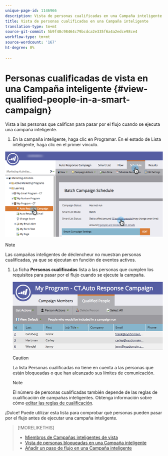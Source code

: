 ```yaml
---
unique-page-id: 1146966
description: Vista de personas cualificadas en una Campaña inteligente - Documentos de marketing - Documentación del producto
title: Vista de personas cualificadas en una Campaña inteligente
translation-type: tm+mt
source-git-commit: 5b9f48c98464c79bcdca2e335f6a4a2edce98ce4
workflow-type: tm+mt
source-wordcount: '167'
ht-degree: 0%

---
```



# Personas cualificadas de vista en una Campaña inteligente {#view-qualified-people-in-a-smart-campaign}

Vista a las personas que califican para pasar por el flujo cuando se ejecuta una campaña inteligente.

1. En la campaña inteligente, haga clic en Programar. En el estado de Lista inteligente, haga clic en el primer vínculo.

![](assets/qualifedpeople-hands.png)

>[!NOTE]
>
>Las campañas inteligentes de déclencheur no muestran personas cualificadas, ya que se ejecutan en función de eventos activos.

1. La ficha **Personas cualificadas** lista a las personas que cumplen los requisitos para pasar por el flujo cuando se ejecute la campaña.

   ![](assets/qualifiedpeople-tab.png)

   >[!CAUTION]
   >
   >La lista Personas cualificadas no tiene en cuenta a las personas que están bloqueadas o que han alcanzado sus límites de comunicación.

   >[!NOTE]
   >
   >El número de personas cualificadas también depende de las reglas de cualificación de campañas inteligentes. Obtenga información sobre cómo [editar las reglas de cualificación](/help/marketo/product-docs/core-marketo-concepts/smart-campaigns/using-smart-campaigns/edit-qualification-rules-in-a-smart-campaign.md).

¡Dulce! Puede utilizar esta lista para comprobar qué personas pueden pasar por el flujo antes de ejecutar una campaña inteligente.

>[!MORELIKETHIS]
>
>* [Miembros de Campañas inteligentes de vista](/help/marketo/product-docs/core-marketo-concepts/smart-campaigns/smart-campaign-data/view-smart-campaign-members.md)
>* [Vista de personas bloqueadas en una Campaña inteligente](/help/marketo/product-docs/core-marketo-concepts/smart-campaigns/smart-campaign-data/view-blocked-people-in-a-smart-campaign.md)
>* [Añadir un paso de flujo en una Campaña inteligente](/help/marketo/product-docs/core-marketo-concepts/smart-campaigns/flow-actions/add-a-flow-step-to-a-smart-campaign.md)

